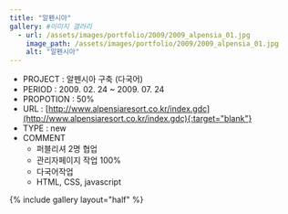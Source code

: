 ```yaml
---
title: "알펜시아"
gallery: #이미지 갤러리
  - url: /assets/images/portfolio/2009/2009_alpensia_01.jpg
    image_path: /assets/images/portfolio/2009/2009_alpensia_01.jpg
    alt: "알펜시아"
---
```


- PROJECT : 알펜시아 구축 (다국어)
- PERIOD : 2009. 02. 24 ~ 2009. 07. 24
- PROPOTION : 50%
- URL : [http://www.alpensiaresort.co.kr/index.gdc](http://www.alpensiaresort.co.kr/index.gdc){:target="blank"}
- TYPE : new
- COMMENT
  - 퍼블리셔 2명 협업
  - 관리자페이지 작업 100%
  - 다국어작업
  - HTML, CSS, javascript

{% include gallery layout="half" %}
